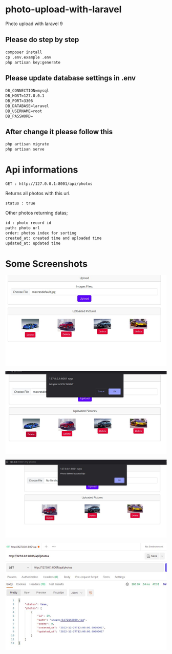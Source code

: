 # photo-upload-with-laravel
Photo upload with laravel 9

## Please do step by step

```
composer install
cp .env.example .env
php artisan key:generate

```
## Please update database settings in .env

```
DB_CONNECTION=mysql
DB_HOST=127.0.0.1
DB_PORT=3306
DB_DATABASE=laravel
DB_USERNAME=root
DB_PASSWORD=
```

## After change it please follow this

```
php artisan migrate
php artisan serve
```

# Api informations

```
GET : http://127.0.0.1:8001/api/photos
```
Returns all photos with this url.

```
status : true
```

Other photos returning datas;

```
id : photo record id
path: photo url
order: photos index for sorting
created_at: created time and uploaded time
updated_at: updated time
```



# Some Screenshots

![Screenshot 1](1.jpeg)

![Screenshot 2](2.jpeg)

![Screenshot 3](3.jpeg)

![Screenshot 4 Api Test](api-test.jpeg)